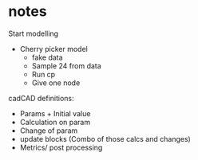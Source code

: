 # notes

Start modelling

- Cherry picker model
  - fake data
  - Sample 24 from data
  - Run cp
  - Give one node

cadCAD definitions:

- Params + Initial value
- Calculation on param
- Change of param
- update blocks (Combo of those calcs and changes)
- Metrics/ post processing
